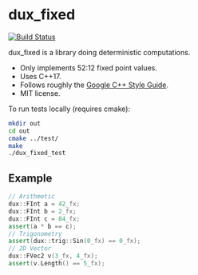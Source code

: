 # dux_fixed

[![Build Status](https://api.travis-ci.org/jyaif/dux_fixed.svg)](https://travis-ci.org/jyaif/dux_fixed)

dux_fixed is a library doing deterministic computations.

* Only implements 52:12 fixed point values.
* Uses C++17.
* Follows roughly the [Google C++ Style Guide](https://google.github.io/styleguide/cppguide.html).
* MIT license.

To run tests locally (requires cmake):

```bash
mkdir out
cd out
cmake ../test/
make
./dux_fixed_test
```

## Example

```cpp
// Arithmetic
dux::FInt a = 42_fx;
dux::FInt b = 2_fx;
dux::FInt c = 84_fx;
assert(a * b == c);
// Trigonometry
assert(dux::trig::Sin(0_fx) == 0_fx);
// 2D Vector
dux::FVec2 v(3_fx, 4_fx);
assert(v.Length() == 5_fx);
```
